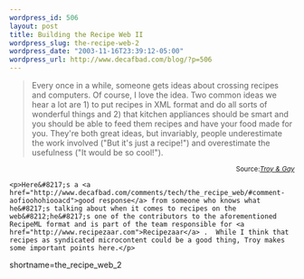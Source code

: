 ```yaml
--- 
wordpress_id: 506
layout: post
title: Building the Recipe Web II
wordpress_slug: the-recipe-web-2
wordpress_date: "2003-11-16T23:39:12-05:00"
wordpress_url: http://www.decafbad.com/blog/?p=506
---
```

<blockquote cite="http://www.troyandgay.com/archives/2003/11/001834.php">Every once in a while, someone gets ideas about crossing recipes and computers. Of course, I love the idea. Two common ideas we hear a lot are 1) to put recipes in XML format and do all sorts of wonderful things and 2) that kitchen appliances should be smart and you should be able to feed them recipes and have your food made for you. They're both great ideas, but invariably, people underestimate the work involved ("But it's just a recipe!") and overestimate the usefulness ("It would be so cool!").</blockquote>
<div class="credit" align="right"><small>Source:<cite><a href="http://www.troyandgay.com/archives/2003/11/001834.php">Troy & Gay</a></cite></small></div>

	<p>Here&#8217;s a <a href="http://www.decafbad.com/comments/tech/the_recipe_web/#comment-aofioohohiooacd">good response</a> from someone who knows what he&#8217;s talking about when it comes to recipes on the web&#8212;he&#8217;s one of the contributors to the aforementioned RecipeML format and is part of the team responsible for <a href="http://www.recipezaar.com">Recipezaar</a> .  While I think that recipes as syndicated microcontent could be a good thing, Troy makes some important points here.</p>
<!--more-->
shortname=the_recipe_web_2
